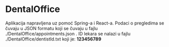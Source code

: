 # DentalOffice
Aplikacija napravljena uz pomoć Spring-a i React-a. Podaci o pregledima se čuvaju u JSON formatu koji se čuvaju u fajlu ./DentalOffice/appointments.json . ID lekara se nalazi u fajlu ./DentalOffice/dentistId.txt koji je: <b>123456789</b>